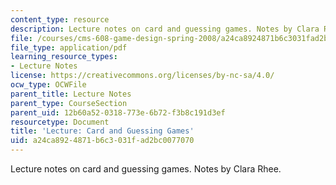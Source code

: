 ```yaml
---
content_type: resource
description: Lecture notes on card and guessing games. Notes by Clara Rhee.
file: /courses/cms-608-game-design-spring-2008/a24ca8924871b6c3031fad2bc0077070_MITCMS_608s08_lec_notes12.pdf
file_type: application/pdf
learning_resource_types:
- Lecture Notes
license: https://creativecommons.org/licenses/by-nc-sa/4.0/
ocw_type: OCWFile
parent_title: Lecture Notes
parent_type: CourseSection
parent_uid: 12b60a52-0318-773e-6b72-f3b8c191d3ef
resourcetype: Document
title: 'Lecture: Card and Guessing Games'
uid: a24ca892-4871-b6c3-031f-ad2bc0077070
---
```

Lecture notes on card and guessing games. Notes by Clara Rhee.